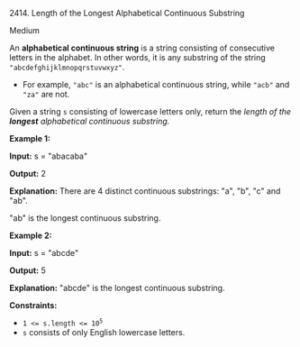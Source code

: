 2414\. Length of the Longest Alphabetical Continuous Substring

Medium

An **alphabetical continuous string** is a string consisting of consecutive letters in the alphabet. In other words, it is any substring of the string `"abcdefghijklmnopqrstuvwxyz"`.

*   For example, `"abc"` is an alphabetical continuous string, while `"acb"` and `"za"` are not.

Given a string `s` consisting of lowercase letters only, return the _length of the **longest** alphabetical continuous substring._

**Example 1:**

**Input:** s = "abacaba"

**Output:** 2

**Explanation:** There are 4 distinct continuous substrings: "a", "b", "c" and "ab".

"ab" is the longest continuous substring. 

**Example 2:**

**Input:** s = "abcde"

**Output:** 5

**Explanation:** "abcde" is the longest continuous substring. 

**Constraints:**

*   <code>1 <= s.length <= 10<sup>5</sup></code>
*   `s` consists of only English lowercase letters.